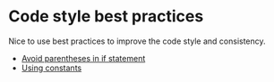 # Code style best practices

Nice to use best practices to improve the code style and consistency. 

- [Avoid parentheses in if statement](avoid_parentheses.md)
- [Using constants](constants.md)